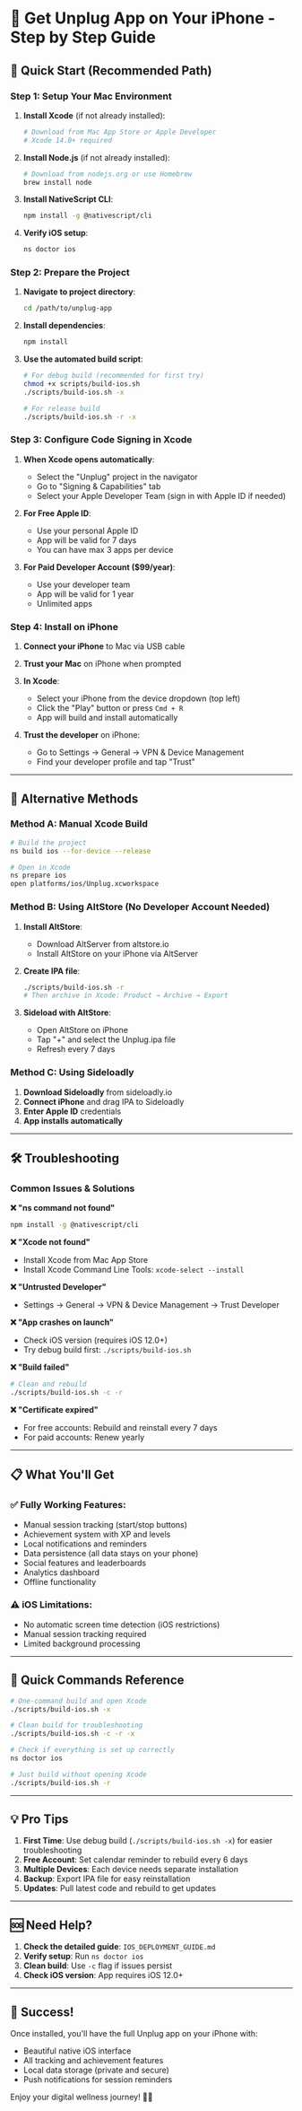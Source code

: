 # 📱 Get Unplug App on Your iPhone - Step by Step Guide

## 🎯 Quick Start (Recommended Path)

### Step 1: Setup Your Mac Environment

1. **Install Xcode** (if not already installed):
   ```bash
   # Download from Mac App Store or Apple Developer
   # Xcode 14.0+ required
   ```

2. **Install Node.js** (if not already installed):
   ```bash
   # Download from nodejs.org or use Homebrew
   brew install node
   ```

3. **Install NativeScript CLI**:
   ```bash
   npm install -g @nativescript/cli
   ```

4. **Verify iOS setup**:
   ```bash
   ns doctor ios
   ```

### Step 2: Prepare the Project

1. **Navigate to project directory**:
   ```bash
   cd /path/to/unplug-app
   ```

2. **Install dependencies**:
   ```bash
   npm install
   ```

3. **Use the automated build script**:
   ```bash
   # For debug build (recommended for first try)
   chmod +x scripts/build-ios.sh
   ./scripts/build-ios.sh -x

   # For release build
   ./scripts/build-ios.sh -r -x
   ```

### Step 3: Configure Code Signing in Xcode

1. **When Xcode opens automatically**:
   - Select the "Unplug" project in the navigator
   - Go to "Signing & Capabilities" tab
   - Select your Apple Developer Team (sign in with Apple ID if needed)

2. **For Free Apple ID**:
   - Use your personal Apple ID
   - App will be valid for 7 days
   - You can have max 3 apps per device

3. **For Paid Developer Account ($99/year)**:
   - Use your developer team
   - App will be valid for 1 year
   - Unlimited apps

### Step 4: Install on iPhone

1. **Connect your iPhone** to Mac via USB cable

2. **Trust your Mac** on iPhone when prompted

3. **In Xcode**:
   - Select your iPhone from the device dropdown (top left)
   - Click the "Play" button or press `Cmd + R`
   - App will build and install automatically

4. **Trust the developer** on iPhone:
   - Go to Settings → General → VPN & Device Management
   - Find your developer profile and tap "Trust"

---

## 🔄 Alternative Methods

### Method A: Manual Xcode Build

```bash
# Build the project
ns build ios --for-device --release

# Open in Xcode
ns prepare ios
open platforms/ios/Unplug.xcworkspace
```

### Method B: Using AltStore (No Developer Account Needed)

1. **Install AltStore**:
   - Download AltServer from altstore.io
   - Install AltStore on your iPhone via AltServer

2. **Create IPA file**:
   ```bash
   ./scripts/build-ios.sh -r
   # Then archive in Xcode: Product → Archive → Export
   ```

3. **Sideload with AltStore**:
   - Open AltStore on iPhone
   - Tap "+" and select the Unplug.ipa file
   - Refresh every 7 days

### Method C: Using Sideloadly

1. **Download Sideloadly** from sideloadly.io
2. **Connect iPhone** and drag IPA to Sideloadly
3. **Enter Apple ID** credentials
4. **App installs automatically**

---

## 🛠️ Troubleshooting

### Common Issues & Solutions

**❌ "ns command not found"**
```bash
npm install -g @nativescript/cli
```

**❌ "Xcode not found"**
- Install Xcode from Mac App Store
- Install Xcode Command Line Tools: `xcode-select --install`

**❌ "Untrusted Developer"**
- Settings → General → VPN & Device Management → Trust Developer

**❌ "App crashes on launch"**
- Check iOS version (requires iOS 12.0+)
- Try debug build first: `./scripts/build-ios.sh`

**❌ "Build failed"**
```bash
# Clean and rebuild
./scripts/build-ios.sh -c -r
```

**❌ "Certificate expired"**
- For free accounts: Rebuild and reinstall every 7 days
- For paid accounts: Renew yearly

---

## 📋 What You'll Get

### ✅ Fully Working Features:
- Manual session tracking (start/stop buttons)
- Achievement system with XP and levels
- Local notifications and reminders
- Data persistence (all data stays on your phone)
- Social features and leaderboards
- Analytics dashboard
- Offline functionality

### ⚠️ iOS Limitations:
- No automatic screen time detection (iOS restrictions)
- Manual session tracking required
- Limited background processing

---

## 🚀 Quick Commands Reference

```bash
# One-command build and open Xcode
./scripts/build-ios.sh -x

# Clean build for troubleshooting
./scripts/build-ios.sh -c -r -x

# Check if everything is set up correctly
ns doctor ios

# Just build without opening Xcode
./scripts/build-ios.sh -r
```

---

## 💡 Pro Tips

1. **First Time**: Use debug build (`./scripts/build-ios.sh -x`) for easier troubleshooting
2. **Free Account**: Set calendar reminder to rebuild every 6 days
3. **Multiple Devices**: Each device needs separate installation
4. **Backup**: Export IPA file for easy reinstallation
5. **Updates**: Pull latest code and rebuild to get updates

---

## 🆘 Need Help?

1. **Check the detailed guide**: `IOS_DEPLOYMENT_GUIDE.md`
2. **Verify setup**: Run `ns doctor ios`
3. **Clean build**: Use `-c` flag if issues persist
4. **Check iOS version**: App requires iOS 12.0+

---

## 🎉 Success!

Once installed, you'll have the full Unplug app on your iPhone with:
- Beautiful native iOS interface
- All tracking and achievement features
- Local data storage (private and secure)
- Push notifications for session reminders

Enjoy your digital wellness journey! 📱✨
